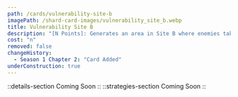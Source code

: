 ```yaml
---
path: /cards/vulnerability-site-b
imagePath: /shard-card-images/vulnerability_site_b.webp
title: Vulnerability Site B
description: "[N Points]: Generates an area in Site B where enemies take Nx6% more damage."
cost: "n"
removed: false
changeHistory:
  - Season 1 Chapter 2: "Card Added"
underConstruction: true
---
```

::details-section
Coming Soon
::
::strategies-section
Coming Soon
::